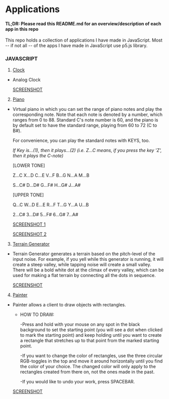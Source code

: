 # Applications
#### TL;DR: Please read this README.md for an overview/description of each app in this repo

This repo holds a collection of applications I have made in JavaScript. Most -- if not all -- of the apps I have made in JavaScript use p5.js library. 

### JAVASCRIPT

1. [Clock](https://github.com/joos2010kj/Applications/tree/master/Applications/JavsScript/Clock)
  - Analog Clock
  
    [SCREENSHOT](https://github.com/joos2010kj/Applications/blob/master/Applications/JavsScript/Clock/Screen%20Shot/SS.png)
    
2. [Piano](https://github.com/joos2010kj/Applications/tree/master/Applications/JavsScript/Piano)
  - Virtual piano in which you can set the range of piano notes and play the corresponding note.
    Note that each note is denoted by a number, which ranges from 0 to 88. Standard C's note number is 60, and the piano is by default set to have the standard range, playing from 60 to 72 (C to B#).

    For convenience, you can play the standard notes with KEYS, too.
    
    *If Key is...(1), then it plays...(2) (i.e. Z...C means, if you press the key 'Z', then it plays the C-note)*

    [LOWER TONE]

    Z...C   X...D  C...E  V...F   B...G   N...A  M...B

    S...C#  D...D#  G...F#  H...G#  J...A#

    [UPPER TONE]

    Q...C   W...D   E...E   R...F   T...G   Y...A   U...B

    2...C#  3...D#   5...F#  6...G#   7...A#
  
    [SCREENSHOT 1](https://github.com/joos2010kj/Applications/blob/master/Applications/JavsScript/Piano/Screen%20Shot/SS1.png)
    
    [SCREENSHOT 2](https://github.com/joos2010kj/Applications/blob/master/Applications/JavsScript/Piano/Screen%20Shot/SS2.png)
    
3. [Terrain Generator](https://github.com/joos2010kj/Applications/tree/master/Applications/JavsScript/Terrain%20Generator)
  - Terrain Generator generates a terrain based on the pitch-level of the input noise.  For example, if you yell while this generator is running, it will create a steep valley, while tapping noise will create a small valley.  There will be a bold white dot at the climax of every valley, which can be used for making a flat terrain by connecting all the dots in sequence.  
  
    [SCREENSHOT](https://github.com/joos2010kj/Applications/blob/master/Applications/JavsScript/Terrain%20Generator/Screen%20Shot/SS.png)
    
4. [Painter](https://github.com/joos2010kj/Applications/tree/master/Applications/JavsScript/Painter)
  - Painter allows a client to draw objects with rectangles.
    - HOW TO DRAW: 
    
      -Press and hold with your mouse on any spot in the black background to set the starting point (you will see a dot when clicked to mark the starting point) and keep holding until you want to create a rectangle that stretches up to that point from the marked starting point.

      -If you want to change the color of rectangles, use the three circular RGB-toggles in the top and move it around horizontally until you find the color of your choice. The changed color will only apply to the rectangles created from there on, not the ones made in the past.

      -If you would like to undo your work, press SPACEBAR.
  
    [SCREENSHOT](https://github.com/joos2010kj/Applications/blob/master/Applications/JavsScript/Painter/Screen%20Shot/SS.png)
